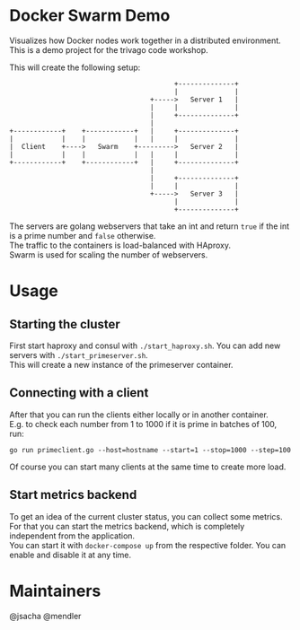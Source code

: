 # Docker Swarm Demo

Visualizes how Docker nodes work together in a distributed environment.  
This is a demo project for the trivago code workshop.

This will create the following setup:

                                             +--------------+
                                             |              |
                                       +----->   Server 1   |
                                       |     |              |
                                       |     +--------------+
                                       |                     
    +------------+    +------------+   |     +--------------+
    |            |    |            |   |     |              |
    |  Client    +---->   Swarm    +--------->   Server 2   |
    |            |    |            |   |     |              |
    +------------+    +------------+   |     +--------------+
                                       |                     
                                       |     +--------------+
                                       |     |              |
                                       +----->   Server 3   |
                                             |              |
                                             +--------------+

The servers are golang webservers that take an int and return `true`
if the int is a prime number and `false` otherwise.  
The traffic to the containers is load-balanced with HAproxy.  
Swarm is used for scaling the number of webservers.

# Usage

## Starting the cluster

First start haproxy and consul with `./start_haproxy.sh`.
You can add new servers with `./start_primeserver.sh`.  
This will create a new instance of the primeserver container.

## Connecting with a client

After that you can run the clients either locally or in another container.  
E.g. to check each number from 1 to 1000 if it is prime in batches of 100, run:

    go run primeclient.go --host=hostname --start=1 --stop=1000 --step=100

Of course you can start many clients at the same time to create more load.

## Start metrics backend

To get an idea of the current cluster status, you can collect some metrics.  
For that you can start the metrics backend, which is completely independent from the application.  
You can start it with `docker-compose up` from the respective folder.
You can enable and disable it at any time.  

# Maintainers

@jsacha
@mendler
